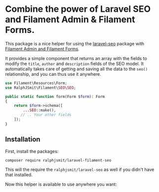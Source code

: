 # Combine the power of Laravel SEO and Filament Admin & Filament Forms.

This package is a nice helper for using the [laravel-seo](https://github.com/ralphjsmit/laravel-seo) package with [Filament Admin and Filament Forms](https://filamentphp.com).

It provides a simple component that returns an array with the fields to modify the `title`, `author` and `description` fields of the SEO model. It automatically takes care of getting and saving all the data to the `seo()` relationship, and you can thus use it anywhere.

```php
use Filament\Resources\Form;
use RalphJSmit\Filament\SEO\SEO;

public static function form(Form $form): Form
{
    return $form->schema([
        ...SEO::make(),
       // .. Your other fields
    ]);
}
```

## Installation

First, install the packages:

```shell
composer require ralphjsmit/laravel-filament-seo
```

This will the require the `ralphjsmit/laravel-seo` as well if you didn't have that installed.

Now this helper is available to use anywhere you want:



